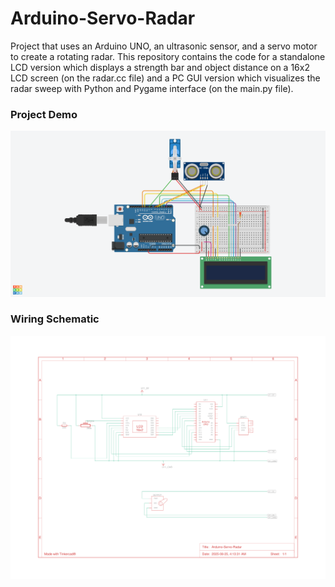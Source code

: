 # Arduino-Servo-Radar

Project that uses an Arduino UNO, an ultrasonic sensor, and a servo motor to create a rotating radar. This repository contains the code for a standalone LCD version which displays a strength bar and object distance on a 16x2 LCD screen (on the radar.cc file) and a PC GUI version which visualizes the radar sweep with Python and Pygame interface (on the main.py file).

### Project Demo

![alt text](demo.png)

### Wiring Schematic

![alt text](schematic.png)